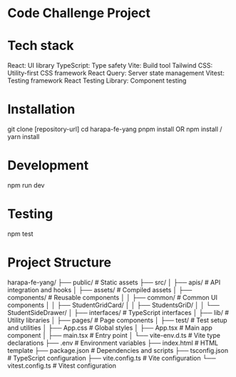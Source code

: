 # Code Challenge Project

# Tech stack

React: UI library
TypeScript: Type safety
Vite: Build tool
Tailwind CSS: Utility-first CSS framework
React Query: Server state management
Vitest: Testing framework
React Testing Library: Component testing

# Installation

git clone [repository-url]
cd harapa-fe-yang
pnpm install
OR
npm install / yarn install

# Development

npm run dev

# Testing

npm test

# Project Structure

harapa-fe-yang/
├── public/ # Static assets
├── src/
│ ├── apis/ # API integration and hooks
│ ├── assets/ # Compiled assets
│ ├── components/ # Reusable components
│ │ ├── common/ # Common UI components
│ │ ├── StudentGridCard/
│ │ ├── StudentsGriD/
│ │ └── StudentSideDrawer/
│ ├── interfaces/ # TypeScript interfaces
│ ├── lib/ # Utility libraries
│ ├── pages/ # Page components
│ ├── test/ # Test setup and utilities
│ ├── App.css # Global styles
│ ├── App.tsx # Main app component
│ ├── main.tsx # Entry point
│ └── vite-env.d.ts # Vite type declarations
├── .env # Environment variables
├── index.html # HTML template
├── package.json # Dependencies and scripts
├── tsconfig.json # TypeScript configuration
├── vite.config.ts # Vite configuration
└── vitest.config.ts # Vitest configuration
